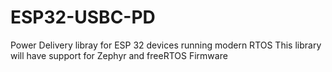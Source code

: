 # ESP32-USBC-PD
Power Delivery libray for ESP 32 devices running modern RTOS
This library will have support for Zephyr and freeRTOS Firmware
